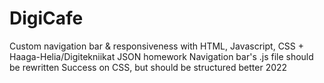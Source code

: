 # DigiCafe
Custom navigation bar & responsiveness with HTML, Javascript, CSS + Haaga-Helia/Digitekniikat JSON homework
Navigation bar's .js file should be rewritten
Success on CSS, but should be structured better
2022
